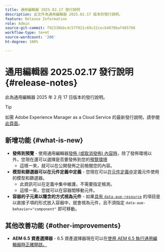 ```yaml
---
title: 通用編輯器 2025.02.17 發行說明
description: 此文件為通用編輯器 2025.02.17 版本的發行說明。
feature: Release Information
role: Admin
source-git-commit: f92338bbc4c57f021c69c22cecb4870baf405708
workflow-type: tm+mt
source-wordcount: '206'
ht-degree: 100%

---
```



# 通用編輯器 2025.02.17 發行說明 {#release-notes}

此為通用編輯器 2025 年 2 月 17 日版本的發行說明。

>[!TIP]
>
>如需 Adobe Experience Manager as a Cloud Service 的最新發行說明，請參閱[此頁面](/help/release-notes/release-notes-cloud/release-notes-current.md)。

## 新增功能 {#what-is-new}

* **發佈到預覽** - 使用通用編輯器[發佈 (或取消發佈) 內容時](/help/sites-cloud/authoring/universal-editor/publishing.md)，除了發佈環境以外，您現在還可以選擇是否要發佈到您的[預覽環境](/help/sites-cloud/authoring/sites-console/previewing-content.md)
   * 這樣一來，就可以在公開發佈之前檢閱您的內容。
* **模型和篩選器可以在元件定義中定義** - 您現在可以[在元件定義中](/help/implementing/universal-editor/component-definition.md#template)定義元件使用的模型和篩選器。
   * 此資訊可以在定義中集中維護，不需要指定檢測。
   * 這樣一來，您就可以在容器間移動元件。
* **容器的子元素以隱含的方式視為元件** - 如果[具有 `data-aue-resource`](/help/implementing/universal-editor/attributes-types.md#data-properties) 的項目是以直接子項的形式放入容器中，就會視為元件，且不須指定 `data-aue-behavior="component"` 即可移動。

## 其他改善功能 {#other-improvements}

* **AEM 6.5 資產選擇器** - 6.5 資產選擇器現在可以在[使用 AEM 6.5 執行通用編輯器時正確開啟。](https://experienceleague.adobe.com/zh-hant/docs/experience-manager-65/content/implementing/developing/headless/universal-editor/introduction)
